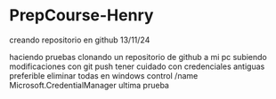 # PrepCourse-Henry
creando repositorio en github 13/11/24

haciendo pruebas clonando un repositorio de github a mi pc 
subiendo modificaciones con git push 
tener cuidado con credenciales antiguas
preferible eliminar todas en windows
control /name Microsoft.CredentialManager
ultima prueba 

